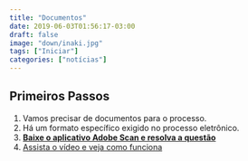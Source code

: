 ```yaml
---
title: "Documentos"
date: 2019-06-03T01:56:17-03:00
draft: false
image: "down/inaki.jpg"
tags: ["Iniciar"]
categories: ["notícias"]
---
```


## Primeiros Passos

1. Vamos precisar de documentos para o processo.
2. Há um formato específico exigido no processo eletrônico.
3. **<a data-disable-linkrewriter="true" data-modal-video="" data-modal-size="854x480" target="modal-frame" href="https://acrobat.adobe.com/br/pt/mobile/scanner-app.html" class=" unifyCta">Baixe o aplicativo Adobe Scan e resolva a questão</a>**
4. <a data-disable-linkrewriter="true" data-modal-video="" data-modal-size="854x480" target="modal-frame" href="https://video.tv.adobe.com/v/18742t1/?autoplay=true" class=" unifyCta">Assista o vídeo e veja como funciona</a>
